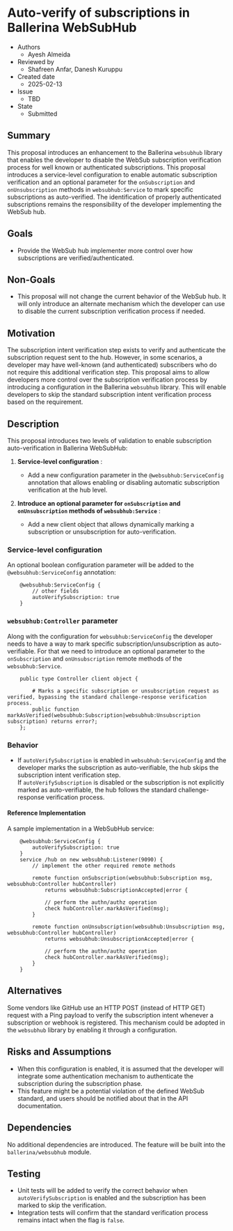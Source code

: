 # Auto-verify of subscriptions in Ballerina WebSubHub

- Authors
  - Ayesh Almeida
- Reviewed by
  - Shafreen Anfar, Danesh Kuruppu
- Created date
  - 2025-02-13
- Issue
  - TBD
- State
  - Submitted

## Summary

This proposal introduces an enhancement to the Ballerina `websubhub` library that enables the developer to disable the WebSub 
subscription verification process for well known or authenticated subscriptions. This proposal introduces a service-level 
configuration to enable automatic subscription verification and an optional parameter for the `onSubscription` and 
`onUnsubscription` methods in `websubhub:Service` to mark specific subscriptions as auto-verified. The identification of 
properly authenticated subscriptions remains the responsibility of the developer implementing the WebSub hub.

## Goals

- Provide the WebSub hub implementer more control over how subscriptions are verified/authenticated.

## Non-Goals

- This proposal will not change the current behavior of the WebSub hub. It will only introduce an alternate mechanism which the developer can use to disable the current subscription verification process if needed.

## Motivation

The subscription intent verification step exists to verify and authenticate the subscription request sent to the hub. However, 
in some scenarios, a developer may have well-known (and authenticated) subscribers who do not require this additional 
verification step. This proposal aims to allow developers more control over the subscription verification process by 
introducing a configuration in the Ballerina `websubhub` library. This will enable developers to skip the standard subscription 
intent verification process based on the requirement.

## Description

This proposal introduces two levels of validation to enable subscription auto-verification in Ballerina WebSubHub:

1. **Service-level configuration** :
    - Add a new configuration parameter in the `@websubhub:ServiceConfig` annotation that allows enabling or disabling automatic subscription verification at the hub level.

2. **Introduce an optional parameter for `onSubscription` and `onUnsubscription` methods of `websubhub:Service`** :
    - Add a new client object that allows dynamically marking a subscription or unsubscription for auto-verification.

### Service-level configuration

An optional boolean configuration parameter will be added to the `@websubhub:ServiceConfig` annotation:

```ballerina
    @websubhub:ServiceConfig { 
        // other fields
        autoVerifySubscription: true
    }
```

### `websubhub:Controller` parameter

Along with the configuration for `websubhub:ServiceConfig` the developer needs to have a way to mark specific subscription/unsubscription as auto-verifiable. For that we need to introduce an optional parameter to the `onSubscription` and `onUnsubscription` remote methods of the `websubhub:Service`.

```ballerina
    public type Controller client object {

        # Marks a specific subscription or unsubscription request as verified, bypassing the standard challenge-response verification process. 
        public function markAsVerified(websubhub:Subscription|websubhub:Unsubscription subscription) returns error?;
    };
```

### Behavior

* If `autoVerifySubscription` is enabled in `websubhub:ServiceConfig` and the developer marks the subscription as auto-verifiable, the hub skips the subscription intent verification step.  
If `autoVerifySubscription` is disabled or the subscription is not explicitly marked as auto-verifiable, the hub follows the standard challenge-response verification process.

#### Reference Implementation

A sample implementation in a WebSubHub service:

```ballerina
    @websubhub:ServiceConfig { 
        autoVerifySubscription: true 
    }
    service /hub on new websubhub:Listener(9090) {
        // implement the other required remote methods

        remote function onSubscription(websubhub:Subscription msg, websubhub:Controller hubController) 
            returns websubhub:SubscriptionAccepted|error {
        
            // perform the authn/authz operation
            check hubController.markAsVerified(msg);
        }

        remote function onUnsubscription(websubhub:Unsubscription msg, websubhub:Controller hubController) 
            returns websubhub:UnsubscriptionAccepted|error {
        
            // perform the authn/authz operation
            check hubController.markAsVerified(msg);
        }
    }

```

## Alternatives

Some vendors like GitHub use an HTTP POST (instead of HTTP GET) request with a Ping payload to verify the subscription intent 
whenever a subscription or webhook is registered. This mechanism could be adopted in the `websubhub` library by enabling it 
through a configuration.

## Risks and Assumptions

* When this configuration is enabled, it is assumed that the developer will integrate some authentication mechanism to authenticate the subscription during the subscription phase.
* This feature might be a potential violation of the defined WebSub standard, and users should be notified about that in the API documentation.

## Dependencies

No additional dependencies are introduced. The feature will be built into the `ballerina/websubhub` module.

## Testing

- Unit tests will be added to verify the correct behavior when `autoVerifySubscription` is enabled and the subscription has been marked to skip the verification.
- Integration tests will confirm that the standard verification process remains intact when the flag is `false`.
